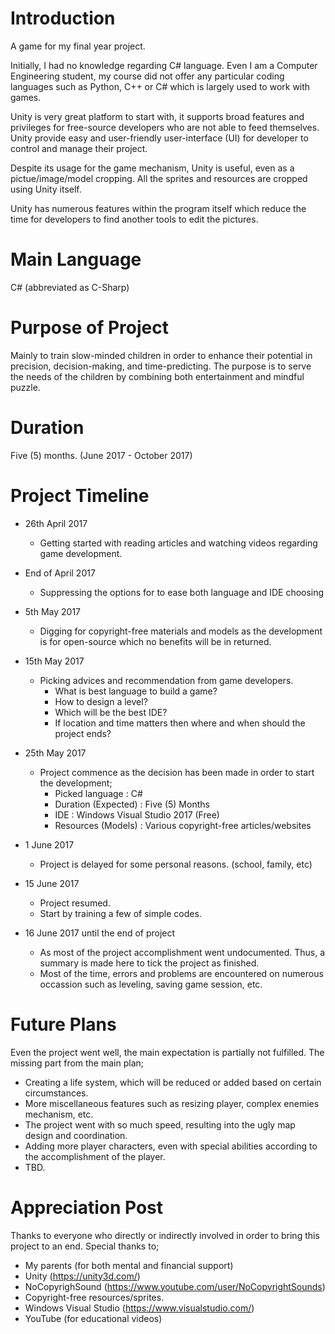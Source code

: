 # Introduction
A game for my final year project.

Initially, I had no knowledge regarding C# language. Even I am a Computer Engineering student, my course did not offer any particular coding languages such as Python, C++ or C# which is largely used to work with games.

Unity is very great platform to start with, it supports broad features and privileges for free-source developers who are not able to feed themselves. Unity provide easy and user-friendly user-interface (UI) for developer to control and manage their project. 

Despite its usage for the game mechanism, Unity is useful, even as a pictue/image/model cropping. All the sprites and resources are cropped using Unity itself.

Unity has numerous features within the program itself which reduce the time for developers to find another tools to edit the pictures.

# Main Language
C# (abbreviated as C-Sharp)


# Purpose of Project
Mainly to train slow-minded children in order to enhance their potential in precision, decision-making, and time-predicting. The purpose is to serve the needs of the children by combining both entertainment and mindful puzzle. 


# Duration
Five (5) months. (June 2017 - October 2017)


# Project Timeline
  - 26th April 2017
    - Getting started with reading articles and watching videos regarding game development. <br>
  - End of April 2017
    - Suppressing the options for to ease both language and IDE choosing
  - 5th May 2017
    - Digging for copyright-free materials and models as the development is for open-source which no benefits will be in returned.
  - 15th May 2017
    - Picking advices and recommendation from game developers. 
      - What is best language to build a game?
      - How to design a level?
      - Which will be the best IDE?
      - If location and time matters then where and when should the project ends?
      
  - 25th May 2017
    - Project commence as the decision has been made in order to start the development;
      - Picked language     : C#
      - Duration (Expected) : Five (5) Months
      - IDE                 : Windows Visual Studio 2017 (Free)
      - Resources (Models)  : Various copyright-free articles/websites
      
  - 1 June 2017
    - Project is delayed for some personal reasons. (school, family, etc) 
  - 15 June 2017
    - Project resumed.
    - Start by training a few of simple codes. 
  - 16 June 2017 until the end of project
    - As most of the project accomplishment went undocumented. Thus, a summary is made here to tick the project as finished.
    - Most of the time, errors and problems are encountered on numerous occassion such as leveling, saving game session, etc.

# Future Plans
Even the project went well, the main expectation is partially not fulfilled. The missing part from the main plan; 
- Creating a life system, which will be reduced or added based on certain circumstances.
- More miscellaneous features such as resizing player, complex enemies mechanism, etc.
- The project went with so much speed, resulting into the ugly map design and coordination.
- Adding more player characters, even with special abilities according to the accomplishment of the player.
- TBD.

# Appreciation Post
Thanks to everyone who directly or indirectly involved in order to bring this project to an end. 
Special thanks to;
  - My parents (for both mental and financial support)
  - Unity (https://unity3d.com/)
  - NoCopyrighSound (https://www.youtube.com/user/NoCopyrightSounds)
  - Copyright-free resources/sprites.
  - Windows Visual Studio (https://www.visualstudio.com/)
  - YouTube (for educational videos)
